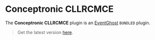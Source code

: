 # Conceptronic CLLRCMCE

The **Conceptronic CLLRCMCE** plugin is an [EventGhost](https://github.com/EventGhost/EventGhost) `BUNDLED` plugin.

> Get the latest version [here](https://github.com/EventGhost/EventGhost/tree/master/plugins/Conceptronic).